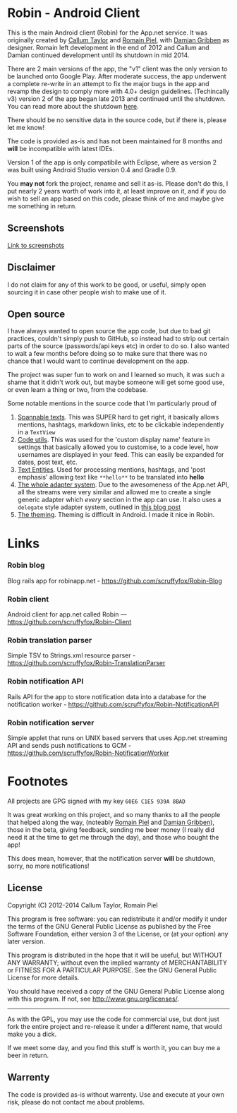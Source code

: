 # Robin - Android Client

This is the main Android client (Robin) for the App.net service. It was originally created by [Callum Taylor](http://callumtaylor.net) and [Romain Piel](http://romainpiel.com/), with [Damian Gribben](https://twitter.com/simpleline) as designer. Romain left development in the end of 2012 and Callum and Damian continued development until its shutdown in mid 2014.

There are 2 main versions of the app, the "v1" client was the only version to be launched onto Google Play. After moderate success, the app underwent a complete re-write in an attempt to fix the major bugs in the app and revamp the design to comply more with 4.0+ design guidelines. (Techincally v3) version 2 of the app began late 2013 and continued until the shutdown. You can read more about the shutdown [here](https://github.com/scruffyfox/Robin-Blog/blob/master/public/posts/End%20of%20an%20Era.md).

There should be no sensitive data in the source code, but if there is, please let me know!

The code is provided as-is and has not been maintained for 8 months and **will** be incompatible with latest IDEs.

Version 1 of the app is only compatibile with Eclipse, where as version 2 was built using Android Studio version 0.4 and Gradle 0.9.

You **may not** fork the project, rename and sell it as-is. Please don't do this, I put nearly 2 years worth of work into it, at least improve on it, and if you do wish to sell an app based on this code, please think of me and maybe give me something in return.

## Screenshots

[Link to screenshots](https://imgur.com/a/3O5mA)

## Disclaimer

I do not claim for any of this work to be good, or useful, simply open sourcing it in case other people wish to make use of it.

## Open source

I have always wanted to open source the app code, but due to bad git practices, couldn't simply push to GitHub, so instead had to strip out certain parts of the source (passwords/api keys etc) in order to do so. I also wanted to wait a few months before doing so to make sure that there was no chance that I would want to continue development on the app.

The project was super fun to work on and I learned so much, it was such a shame that it didn't work out, but maybe someone will get some good use, or even learn a thing or two, from the codebase.

Some notable mentions in the source code that I'm particularly proud of

1. [Spannable texts](https://github.com/scruffyfox/Robin-Client/tree/master/v2%20client/Robin/src/main/java/in/lib/view/spannable). This was SUPER hard to get right, it basically allows mentions, hashtags, markdown links, etc to be clickable independently in a `TextView`
2. [Code utils](https://github.com/scruffyfox/Robin-Client/blob/master/v2%20client/Robin/src/main/java/in/lib/utils/CodeUtils.java). This was used for the 'custom display name' feature in settings that basically allowed you to customise, to a code level, how usernames are displayed in your feed. This can easily be expanded for dates, post text, etc.
3. [Text Entities](https://github.com/scruffyfox/Robin-Client/tree/master/v2%20client/Robin/src/main/java/in/data/entity). Used for processing mentions, hashtags, and 'post emphasis' allowing text like `**hello**` to be translated into **hello**
4. [The whole adapter system](https://github.com/scruffyfox/Robin-Client/tree/master/v2%20client/Robin/src/main/java/in/controller/adapter). Due to the awesomeness of the App.net API, all the streams were very similar and allowed me to create a single generic adapter which *every* section in the app can use. It also uses a `delegate` style adapter system, outlined in [this blog post](http://antoine-merle.com/blog/2013/06/11/making-a-multiple-view-type-adapter-with-annotations/)
5. [The theming](https://github.com/scruffyfox/Robin-Client/blob/master/v2%20client/Robin/src/main/res/values/themes.xml). Theming is difficult in Android. I made it nice in Robin.

# Links

### Robin blog

Blog rails app for robinapp.net - https://github.com/scruffyfox/Robin-Blog

### Robin client

Android client for app.net called Robin — https://github.com/scruffyfox/Robin-Client

### Robin translation parser

Simple TSV to Strings.xml resource parser - https://github.com/scruffyfox/Robin-TranslationParser

### Robin notification API

Rails API for the app to store notification data into a database for the notification worker - https://github.com/scruffyfox/Robin-NotificationAPI

### Robin notification server

Simple applet that runs on UNIX based servers that uses App.net streaming API and sends push notifications to GCM - https://github.com/scruffyfox/Robin-NotificationWorker

# Footnotes

All projects are GPG signed with my key `60E6 C1E5 939A 8BAD`

It was great working on this project, and so many thanks to all the people that helped along the way, (noteably [Romain Piel](http://romainpiel.com/) and [Damian Gribben](https://twitter.com/simpleline)), those in the beta, giving feedback, sending me beer money (I really did need it at the time to get me through the day), and those who bought the app!

This does mean, however, that the notification server **will** be shutdown, sorry, no more notifications!

## License
Copyright (C) 2012-2014 Callum Taylor, Romain Piel

This program is free software: you can redistribute it and/or modify
it under the terms of the GNU General Public License as published by
the Free Software Foundation, either version 3 of the License, or
(at your option) any later version.

This program is distributed in the hope that it will be useful,
but WITHOUT ANY WARRANTY; without even the implied warranty of
MERCHANTABILITY or FITNESS FOR A PARTICULAR PURPOSE.  See the
GNU General Public License for more details.

You should have received a copy of the GNU General Public License
along with this program.  If not, see <http://www.gnu.org/licenses/>.

*************

As with the GPL, you may use the code for commercial use, but dont just fork the entire project and re-release it under a different name, that would make you a dick.

If we meet some day, and you find this stuff is worth it, you can buy me a beer in return.

## Warrenty

The code is provided as-is without warrenty. Use and execute at your own risk, please do not contact me about problems.
